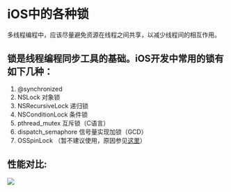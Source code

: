 # iOS中的各种锁
多线程编程中，应该尽量避免资源在线程之间共享，以减少线程间的相互作用。
## 锁是线程编程同步工具的基础。iOS开发中常用的锁有如下几种：
 1. @synchronized
 2. NSLock 对象锁
 3. NSRecursiveLock 递归锁
 4. NSConditionLock 条件锁
 5. pthread_mutex 互斥锁（C语言）
 6. dispatch_semaphore 信号量实现加锁（GCD）
 7. OSSpinLock （暂不建议使用，原因参见[这里](https://blog.ibireme.com/2016/01/16/spinlock_is_unsafe_in_ios/)）

## 性能对比:
 
![](https://upload-images.jianshu.io/upload_images/2208956-4a024a1c6c6214db.png?imageMogr2/auto-orient/strip|imageView2/2/format/webp)
 
